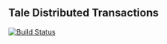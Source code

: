 Tale Distributed Transactions
------------------------------

[![Build Status](https://travis-ci.org/meadsteve/talepy.svg?branch=master)](https://travis-ci.org/meadsteve/talepy)


